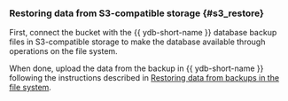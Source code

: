 ### Restoring data from S3-compatible storage {#s3_restore}

First, connect the bucket with the {{ ydb-short-name }} database backup files in S3-compatible storage to make the database available through operations on the file system.

When done, upload the data from the backup in {{ ydb-short-name }} following the instructions described in [Restoring data from backups in the file system](#filesystem_restore).


